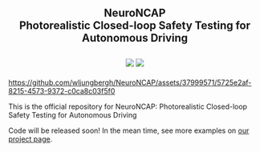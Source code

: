 <div align="center">
    <h2>NeuroNCAP<br/>Photorealistic Closed-loop Safety Testing for Autonomous Driving
    <br/>
    <br/>
    <a href="https://research.zenseact.com/publications/neuro-ncap/"><img src="https://img.shields.io/badge/Project-Page-ffa"/></a>
    <a href="https://arxiv.org/abs/2404.07762"><img src='https://img.shields.io/badge/arXiv-Page-aff'></a>
    </h2>
</div>




https://github.com/wljungbergh/NeuroNCAP/assets/37999571/5725e2af-8215-4573-9372-c0ca8c03f5f0




This is the official repository for NeuroNCAP: Photorealistic Closed-loop Safety Testing for Autonomous Driving

Code will be released soon! In the mean time, see more examples on [our project page](https://research.zenseact.com/publications/neuro-ncap/).
